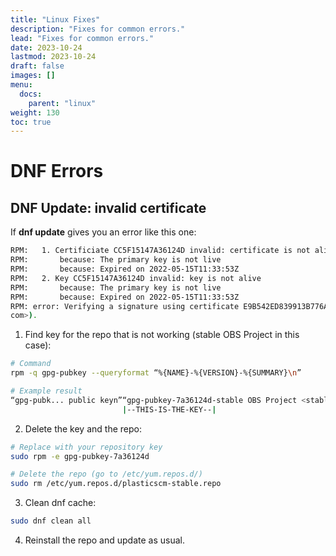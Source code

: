 ```yaml
---
title: "Linux Fixes"
description: "Fixes for common errors."
lead: "Fixes for common errors."
date: 2023-10-24
lastmod: 2023-10-24
draft: false
images: []
menu:
  docs:
    parent: "linux"
weight: 130
toc: true
---
```


# DNF Errors

## DNF Update: invalid certificate

If **dnf update** gives you an error like this one:

```sh
RPM:   1. Certificiate CC5F15147A36124D invalid: certificate is not alive
RPM:       because: The primary key is not live
RPM:       because: Expired on 2022-05-15T11:33:53Z
RPM:   2. Key CC5F15147A36124D invalid: key is not alive
RPM:       because: The primary key is not live
RPM:       because: Expired on 2022-05-15T11:33:53Z
RPM: error: Verifying a signature using certificate E9B542ED839913B776AF2AA8CC5F15147A36124D (stable OBS Project <stable@obs-api-v2.codicefactory.
com>).
```

1. Find key for the repo that is not working (stable OBS Project in this case):

```sh
# Command
rpm -q gpg-pubkey --queryformat “%{NAME}-%{VERSION}-%{SUMMARY}\n”

# Example result
“gpg-pubk... public keyn”“gpg-pubkey-7a36124d-stable OBS Project <stable@obs-api-v2.codicefactory.com>”% ....
                         |--THIS-IS-THE-KEY--|
```

2. Delete the key and the repo:

```sh
# Replace with your repository key
sudo rpm -e gpg-pubkey-7a36124d

# Delete the repo (go to /etc/yum.repos.d/)
sudo rm /etc/yum.repos.d/plasticscm-stable.repo
```

3. Clean dnf cache:

```sh
sudo dnf clean all
```

4. Reinstall the repo and update as usual.
